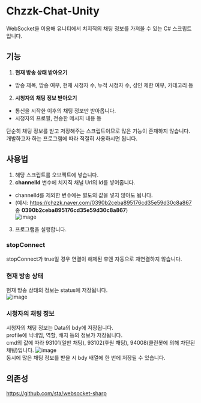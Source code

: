 # Chzzk-Chat-Unity
WebSocket을 이용해 유니티에서 치지직의 채팅 정보를 가져올 수 있는 C# 스크립트입니다.

## 기능
1. **현재 방송 상태 받아오기**
- 방송 제목, 방송 여부, 현재 시청자 수, 누적 시청자 수, 성인 제한 여부, 카테고리 등
2. **시청자의 채팅 정보 받아오기**
- 통신을 시작한 이후의 채팅 정보만 받아옵니다.
- 시청자의 프로필, 전송한 메시지 내용 등

단순히 채팅 정보를 받고 저장해주는 스크립트이므로 많은 기능이 존재하지 않습니다.  
개발하고자 하는 프로그램에 따라 적절히 사용하시면 됩니다.

## 사용법
1. 해당 스크립트를 오브젝트에 넣습니다.
2. **channelId** 변수에 치지직 채널 Url의 Id를 넣어줍니다.
- channelId를 제외한 변수에는 별도의 값을 넣지 않아도 됩니다.
- (예시: https://chzzk.naver.com/0390b2ceba895176cd35e59d30c8a867 중 **0390b2ceba895176cd35e59d30c8a867**)   
![image](https://github.com/server-123/Chzzk-Chat-Unity/assets/73692229/0ff2de4d-09e8-419c-94ed-ea1507560f3b)
3. 프로그램을 실행합니다.

### stopConnect
stopConnect가 true일 경우 연결이 해제된 후엔 자동으로 재연결하지 않습니다.

### 현재 방송 상태
현재 방송 상태의 정보는 status에 저장됩니다.  
![image](https://github.com/server-123/Chzzk-Chat-Unity/assets/73692229/eea61019-dfa9-4aff-ba73-145037561295)  

### 시청자의 채팅 정보
시청자의 채팅 정보는 Data의 bdy에 저장됩니다.  
profile에 닉네임, 역할, 배지 등의 정보가 저장됩니다.  
cmd의 값에 따라 93101(일반 채팅), 93102(후원 채팅), 94008(클린봇에 의해 차단된 채팅)입니다.
![image](https://github.com/server-123/Chzzk-Chat-Unity/assets/73692229/cbfec9b6-f2bf-452f-ab9a-6fa97092e430)  
동시에 많은 채팅 정보를 받을 시 bdy 배열에 한 번에 저장될 수 있습니다.

## 의존성
https://github.com/sta/websocket-sharp
